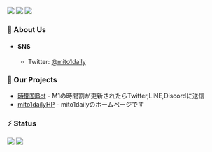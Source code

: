 ![](https://komarev.com/ghpvc/?username=m1daily)
![](https://img.shields.io/github/followers/m1daily)
![](https://img.shields.io/twitter/follow/mito1daily)


### 🧐 About Us
 - #### SNS
   - Twitter: [@mito1daily](https://twitter.com/mito1daily)

### 🚀 Our Projects
- [時間割Bot](https://github.com/Geusen/Schedule_Bot) - M1の時間割が更新されたらTwitter,LINE,Discordに送信
- [mito1dailyHP](https://github.com/m1daily/mito1daily) - mito1dailyのホームページです


### ⚡ Status
![](https://img.shields.io/github/followers/m1daily?style=social)
![](https://img.shields.io/github/stars/m1daily?style=social)
